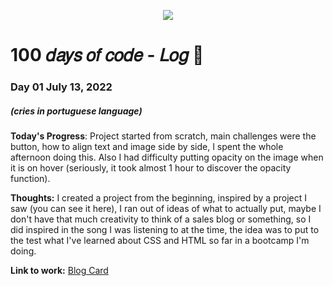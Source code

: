 <p align="center">
<img src="https://user-images.githubusercontent.com/108016103/178162330-cc40db62-64f7-4b7f-ad83-10b48e7bed92.gif">
</p>

# 100 𝑑𝑎𝑦𝑠 𝑜𝑓 𝑐𝑜𝑑𝑒 - 𝐿𝑜𝑔 💫

### Day 01 July 13, 2022 
##### (cries in portuguese language)

**Today's Progress**: Project started from scratch, main challenges were the button, how to align text and image side by side, I spent the whole afternoon doing this. Also I had difficulty putting opacity on the image when it is on hover (seriously, it took almost 1 hour to discover the opacity function).

**Thoughts:** I created a project from the beginning, inspired by a project I saw (you can see it here), I ran out of ideas of what to actually put, maybe I don't have that much creativity to think of a sales blog or something, so I did inspired in the song I was listening to at the time, the idea was to put to the test what I've learned about CSS and HTML so far in a bootcamp I'm doing.

**Link to work:** [Blog Card](https://ahristudies.github.io/blogcard-template/)




